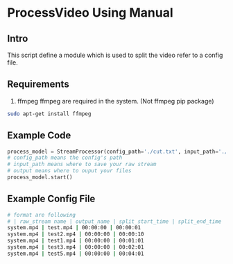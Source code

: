 # ProcessVideo Using Manual
## Intro
This script define a module which is used to split the video refer to a config file.

## Requirements
1. ffmpeg
ffmpeg are required in the system. (Not ffmpeg pip package)
```bash
sudo apt-get install ffmpeg
```

## Example Code
```python
process_model = StreamProcessor(config_path='./cut.txt', input_path='./input', output_path='./output')
# config_path means the config's path
# input_path means where to save your raw stream
# output means where to ouput your files
process_model.start()
```
## Example Config File
```bash
# format are following
# | raw_stream name | output_name | split_start_time | split_end_time
system.mp4 | test.mp4 | 00:00:00 | 00:00:01
system.mp4 | test2.mp4 | 00:00:00 | 00:00:10
system.mp4 | test1.mp4 | 00:00:00 | 00:01:01
system.mp4 | test3.mp4 | 00:00:00 | 00:02:01
system.mp4 | test5.mp4 | 00:00:00 | 00:04:01

```
